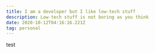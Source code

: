 ```yaml
---
title: I am a developer but I like low-tech stuff
description: Low-tech stuff is not boring as you think
date: 2020-10-12T04:16:16.221Z
tag: personal
---
```

test
